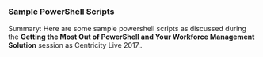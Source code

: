 ### Sample PowerShell Scripts

Summary:  Here are some sample powershell scripts as discussed during the **Getting the Most Out of PowerShell and Your Workforce Management Solution** session as Centricity Live 2017..